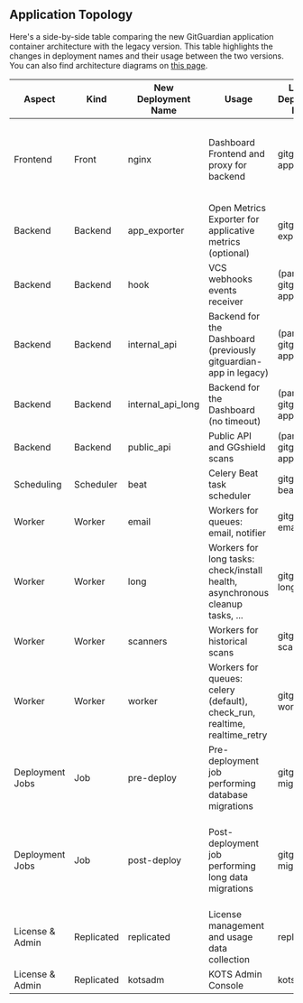 ## Application Topology

Here's a side-by-side table comparing the new GitGuardian application container architecture with the legacy version. This table highlights the changes in deployment names and their usage between the two versions. You can also find architecture diagrams on [this page](https://gg-code.pages.gitguardian.ovh/public-docs/jouhannet-release-2024-3-0/self-hosting/new-architecture#a-more-scalable-architecture).

| Aspect           | Kind         | New Deployment Name      | Usage                                                                                    | Legacy Deployment Name       | Legacy Usage                                                                      |
|------------------|--------------|--------------------------|------------------------------------------------------------------------------------------|------------------------------|-----------------------------------------------------------------------------------|
| Frontend         | Front        | nginx                    | Dashboard Frontend and proxy for backend                                                 | gitguardian-app              | Dashboard, Public API (ggshield), VCS webhooks events receiver                    |
| Backend          | Backend      | app_exporter             | Open Metrics Exporter for applicative metrics (optional)                                 | gitguardian-exporter         | Open Metrics Exporter for applicative metrics (optional)                         |
| Backend          | Backend      | hook                     | VCS webhooks events receiver                                                             | (part of gitguardian-app)    |                                                                                   |
| Backend          | Backend      | internal_api             | Backend for the Dashboard (previously gitguardian-app in legacy)                         | (part of gitguardian-app)    |                                                                                   |
| Backend          | Backend      | internal_api_long        | Backend for the Dashboard (no timeout)                                                   | (part of gitguardian-app)    |                                                                                   |
| Backend          | Backend      | public_api               | Public API and GGshield scans                                                            | (part of gitguardian-app)    |                                                                                   |
| Scheduling       | Scheduler    | beat                     | Celery Beat task scheduler                                                               | gitguardian-beat             | Celery beat task scheduler                                                        |
| Worker           | Worker       | email                    | Workers for queues: email, notifier                                                      | gitguardian-email            | Workers for queues: email, notifier                                                |
| Worker           | Worker       | long                     | Workers for long tasks: check/install health, asynchronous cleanup tasks, ...            | gitguardian-long-tasks       | Workers for long tasks: check/install health, asynchronous cleanup tasks, ...      |
| Worker           | Worker       | scanners                 | Workers for historical scans                                                             | gitguardian-scanner          | Workers for historical scans                                                      |
| Worker           | Worker       | worker                   | Workers for queues: celery (default), check_run, realtime, realtime_retry                | gitguardian-worker           | Workers for queues: celery (default), check_run, realtime, realtime_retry         |
| Deployment Jobs  | Job          | pre-deploy               | Pre-deployment job performing database migrations                                        | gitguardian-migration        | Deployment job performing database migrations                                     |
| Deployment Jobs  | Job          | post-deploy              | Post-deployment job performing long data migrations                                      | gitguardian-migration        | (Duplicated in legacy, likely an error, intended as post-deployment data migration) |
| License & Admin  | Replicated   | replicated               | License management and usage data collection                                             | replicated                   | License management and usage data collection                                      |
| License & Admin  | Replicated   | kotsadm                  | KOTS Admin Console                                        | kotsadm                      | KOTS Admin Console                                                                 |
